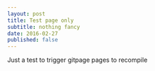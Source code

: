```yaml
---
layout: post
title: Test page only
subtitle: nothing fancy
date: 2016-02-27
published: false
---
```


Just a test to trigger gitpage pages to recompile
